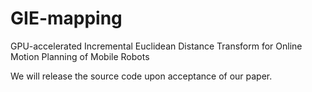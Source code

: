 # GIE-mapping
GPU-accelerated Incremental Euclidean Distance Transform for Online Motion Planning of Mobile Robots


We will release the source code upon acceptance of our paper. 

